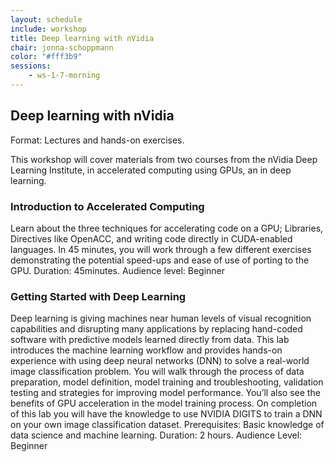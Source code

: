 ```yaml
---
layout: schedule
include: workshop
title: Deep learning with nVidia
chair: jonna-schoppmann
color: "#fff3b9"
sessions:
    - ws-1-7-morning
---
```


## Deep learning with nVidia

Format: Lectures and hands-on exercises.

This workshop will cover materials from two courses from the nVidia Deep
Learning Institute, in accelerated computing using GPUs, an in deep learning.

### Introduction to Accelerated Computing

Learn about the three techniques for accelerating code on a GPU; Libraries,
Directives like OpenACC, and writing code directly in CUDA-enabled languages. In
45 minutes, you will work through a few different exercises demonstrating the
potential speed-ups and ease of use of porting to the GPU. Duration: 45minutes.
Audience level: Beginner

### Getting Started with Deep Learning

Deep learning is giving  machines near human levels of visual recognition
capabilities and disrupting many applications by replacing hand-coded software
with predictive models learned directly from data. This lab introduces the
machine learning workflow and provides hands-on experience with using deep
neural networks (DNN) to solve a real-world image classification problem. You
will walk through the process of data preparation, model definition, model
training and troubleshooting, validation testing and strategies for improving
model performance. You’ll also see the benefits of GPU acceleration in the model
training process. On completion of this lab you will have the knowledge to use
NVIDIA DIGITS to train a DNN on your own image classification dataset.
Prerequisites: Basic knowledge of data science and machine learning. Duration: 2
hours. Audience Level: Beginner
